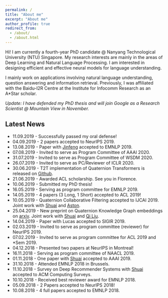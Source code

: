 ```yaml
---
permalink: /
title: "About me"
excerpt: "About me"
author_profile: true
redirect_from:
  - /about/
  - /about.html
---
```


Hi! I am currently a fourth-year PhD candidate @ Nanyang Technological University (NTU) Singapore. My research interests are mainly in the areas of Deep Learning and Natural Language Processing. I am interested in designing efficient and effective neural models for language understanding.

I mainly work on applications involving natural language understanding, question answering and information retrieval. Previously, I was affiliated with the Baidu-I2R Centre at the Institute for Infocomm Research as an A\*Star scholar.

*Update: I have defended my PhD thesis and will join Google as a Research Scientist @ Mountain View in November.*

## Latest News
* 11.09.2019 - Successfully passed my oral defense!
* 04.09.2019 - 2 papers accepted to NeurIPS 2019.
* 13.08.2019 - Paper with [Jinfeng](https://jinfengr.github.io/) accepted to EMNLP 2019.
* 07.08.2019 - Invited to serve as Program Committee of AAAI 2020.
* 31.07.2019 - Invited to serve as Program Committee of WSDM 2020.
* 26.07.2019 - Invited to serve as PC/Reviewer of ICLR 2020.
* 30.06.2019 - T2T implementation of Quaternion Transformers is released on [Github](https://github.com/vanzytay/QuaternionTransformers).
* 21.06.2019 - Awarded ACL scholarship. See you in Florence.  
* 10.06.2019 - Submitted my PhD thesis!
* 16.05.2019  - Serving as program committee for EMNLP 2019.
* 14.05.2019 -  4 papers (3 Long, 1 Short) accepted to ACL 2019!
* 10.05.2019 - Quaternion Collaborative Filtering accepted to IJCAI 2019. Joint work with [Shuai](https://sites.google.com/view/shuaizhang/home) and [Aston](https://www.astonzhang.com/).
* 25.04.2019 - New preprint on Quaternion Knowledge Graph embeddings on [arxiv](https://arxiv.org/abs/1904.10281).  Joint work with [Shuai](https://sites.google.com/view/shuaizhang/home) and [Qi Liu](https://leuchine.github.io/).
* 14.04.2019 - Paper with Lucas accepted to SIGIR 2019.
* 02.03.2019 - Invited to serve as program committee (reviewer) for NeurIPS 2019.
* 07.02.2019 - Invited to serve as program committee for ACL 2019 and \*Sem 2019.
* 04.12.2018 - Presented two papers at NeurIPS in Montreal!
* 16.11.2018 - Serving as program committee of NAACL 2019.
* 01.11.2018 - One paper with [Shuai](https://sites.google.com/view/shuaizhang/home) accepted to AAAI 2019.
* 31.10.2018 - Attended EMNLP 2018 in Brussels.
* 11.10.2018 - Survey on Deep Recommender Systems with [Shuai](https://sites.google.com/view/shuaizhang/home) accepted to ACM Computing Surveys.
* 10.10.2018 - Received best reviewer award for EMNLP 2018.
* 05.09.2018 - 2 Papers accepted to NeurIPS 2018!
* 10.08.2018 - 4 full papers accepted to EMNLP 2018.
